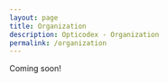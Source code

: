 ```yaml
---
layout: page
title: Organization
description: Opticodex - Organization
permalink: /organization
---
```


Coming soon!